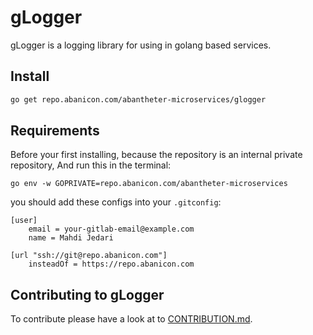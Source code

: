 # gLogger
gLogger is a logging library for using in golang based services.

## Install

```bash
go get repo.abanicon.com/abantheter-microservices/glogger
```

## Requirements

Before your first installing, because the repository is an internal private repository,
And run this in the terminal:

```shell
go env -w GOPRIVATE=repo.abanicon.com/abantheter-microservices
```

you should add these configs into your `.gitconfig`:

```shell
[user]
	email = your-gitlab-email@example.com
	name = Mahdi Jedari
	
[url "ssh://git@repo.abanicon.com"]
	insteadOf = https://repo.abanicon.com
```
## Contributing to gLogger
To contribute please have a look at to [CONTRIBUTION.md](https://repo.abanicon.com/abantheter-microservices/glogger/-/blob/main/CONTRIBUTION.md).
